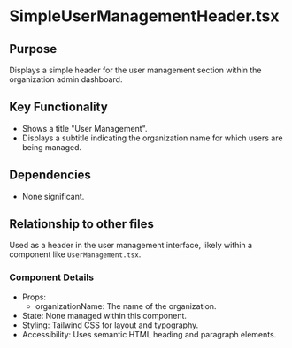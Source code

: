 # SimpleUserManagementHeader.tsx

## Purpose
Displays a simple header for the user management section within the organization admin dashboard.

## Key Functionality
- Shows a title "User Management".
- Displays a subtitle indicating the organization name for which users are being managed.

## Dependencies
- None significant.

## Relationship to other files
Used as a header in the user management interface, likely within a component like `UserManagement.tsx`.

### Component Details
- Props:
  - organizationName: The name of the organization.
- State: None managed within this component.
- Styling: Tailwind CSS for layout and typography.
- Accessibility: Uses semantic HTML heading and paragraph elements.